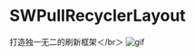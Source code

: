 # SWPullRecyclerLayout
打造独一无二的刷新框架＜/br＞
 ![gif ](http://img.blog.csdn.net/20170305211340466?watermark/2/text/aHR0cDovL2Jsb2cuY3Nkbi5uZXQvc3c5NTA3Mjk=/font/5a6L5L2T/fontsize/400/fill/I0JBQkFCMA==/dissolve/70/gravity/SouthEast)
